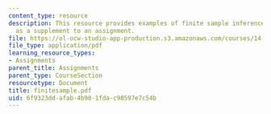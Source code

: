 ```yaml
---
content_type: resource
description: This resource provides examples of finite sample inference beyond normality
  as a supplement to an assignment.
file: https://ol-ocw-studio-app-production.s3.amazonaws.com/courses/14-381-statistical-method-in-economics-fall-2006/6f9323ddafab4b901fdac98597e7c54b_finitesample.pdf
file_type: application/pdf
learning_resource_types:
- Assignments
parent_title: Assignments
parent_type: CourseSection
resourcetype: Document
title: finitesample.pdf
uid: 6f9323dd-afab-4b90-1fda-c98597e7c54b
---
```

